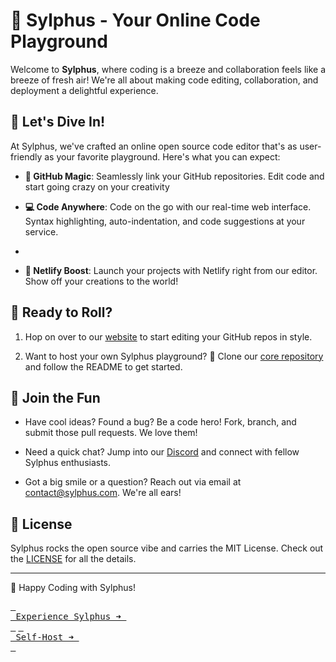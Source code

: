 # 🚀 Sylphus - Your Online Code Playground

Welcome to **Sylphus**, where coding is a breeze and collaboration feels like a breeze of fresh air! We're all about making code editing, collaboration, and deployment a delightful experience.

## 🎉 Let's Dive In!

At Sylphus, we've crafted an online open source code editor that's as user-friendly as your favorite playground. Here's what you can expect:

- **🔗 GitHub Magic**: Seamlessly link your GitHub repositories. Edit code and start going crazy on your creativity

- **💻 Code Anywhere**: Code on the go with our real-time web interface. Syntax highlighting, auto-indentation, and code suggestions at your service.
- 
- **🚀 Netlify Boost**: Launch your projects with Netlify right from our editor. Show off your creations to the world!

## 🚀 Ready to Roll?

1. Hop on over to our [website](https://firescryptgithubio.adhvaithprasad.repl.co/) to start editing your GitHub repos in style.

2. Want to host your own Sylphus playground? 🚀 Clone our [core repository](https://github.com/sylphus-com/core) and follow the README to get started.

## 💃 Join the Fun

- Have cool ideas? Found a bug? Be a code hero! Fork, branch, and submit those pull requests. We love them!

- Need a quick chat? Jump into our [Discord](https://discord.gg/sylphus) and connect with fellow Sylphus enthusiasts.

- Got a big smile or a question? Reach out via email at contact@sylphus.com. We're all ears!

## 📜 License

Sylphus rocks the open source vibe and carries the MIT License. Check out the [LICENSE](LICENSE) for all the details.

---

🌟 Happy Coding with Sylphus!

[<kbd> <br> Experience Sylphus ➜ <br> </kbd>]((https://firescryptgithubio.adhvaithprasad.repl.co/))
[<kbd> <br> Self-Host ➜ <br> </kbd>](https://github.com/sylphus-com/core)
